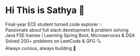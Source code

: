 # Hi This is Sathya 👋

Final-year ECE student turned code explorer 💡  
Passionate about full stack development & problem solving  
Java FSE trainee | Learning Spring Boot, Microservices & DSA  
Solved 200+ problems on LeetCode & GFG 🔍  
Always curious, always building 🚀
